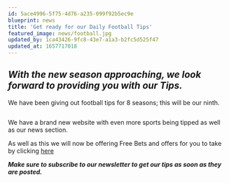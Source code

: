 ```yaml
---
id: 5ace4996-5f75-4d76-a235-099f92b5ec9e
blueprint: news
title: 'Get ready for our Daily Football Tips'
featured_image: news/football.jpg
updated_by: 1ca43426-9fc8-43e7-a1a3-b2fc5d525f47
updated_at: 1657717018
---
```

<h2><strong><em>With the new season approaching, we look forward to providing you with our Tips.</em></strong></h2><p>We have been giving out football tips for 8 seasons; this will be our ninth.</p><p><img src="statamic://asset::assets::fantasy-football-2223.png" alt=""></p><p>We have a brand new website with even more sports being tipped as well as our news section.</p><p>As well as this we will now be offering Free Bets and offers for you to take by clicking <a target="_blank" href="https://thebettingguys.com/free">here</a></p><p><strong><em>Make sure to subscribe to our newsletter to get our tips as soon as they are posted.</em></strong></p>